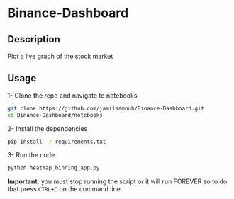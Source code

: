 # Binance-Dashboard

## Description
Plot a live graph of the stock market
## Usage
1- Clone the repo and navigate to notebooks
```bash
git clone https://github.com/jamilsamouh/Binance-Dashboard.git
cd Binance-Dashboard/notebooks
```
2- Install the dependencies
```bash
pip install -r requirements.txt
```
3- Run the code
```bash
python heatmap_binning_app.py
``` 
**Important:** you must stop running the script or it will run FOREVER so to do that press `CTRL+C` on the command line
